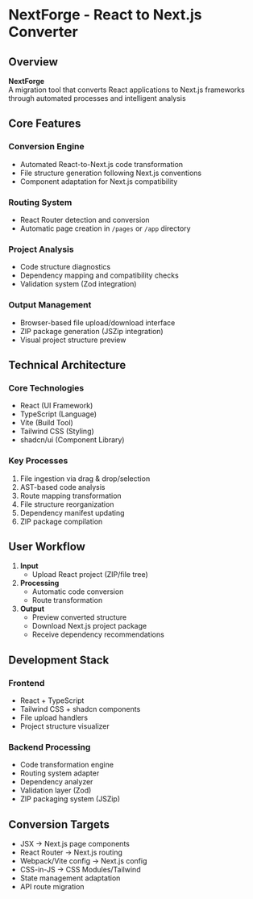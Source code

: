 # NextForge - React to Next.js Converter

## Overview
**NextForge**  
A migration tool that converts React applications to Next.js frameworks through automated processes and intelligent analysis

## Core Features
### Conversion Engine
- Automated React-to-Next.js code transformation
- File structure generation following Next.js conventions
- Component adaptation for Next.js compatibility

### Routing System
- React Router detection and conversion
- Automatic page creation in `/pages` or `/app` directory

### Project Analysis
- Code structure diagnostics
- Dependency mapping and compatibility checks
- Validation system (Zod integration)

### Output Management
- Browser-based file upload/download interface
- ZIP package generation (JSZip integration)
- Visual project structure preview

## Technical Architecture
### Core Technologies
- React (UI Framework)
- TypeScript (Language)
- Vite (Build Tool)
- Tailwind CSS (Styling)
- shadcn/ui (Component Library)

### Key Processes
1. File ingestion via drag & drop/selection
2. AST-based code analysis
3. Route mapping transformation
4. File structure reorganization
5. Dependency manifest updating
6. ZIP package compilation

## User Workflow
1. **Input**  
   - Upload React project (ZIP/file tree)
2. **Processing**  
   - Automatic code conversion
   - Route transformation
3. **Output**  
   - Preview converted structure
   - Download Next.js project package
   - Receive dependency recommendations

## Development Stack
### Frontend
- React + TypeScript
- Tailwind CSS + shadcn components
- File upload handlers
- Project structure visualizer

### Backend Processing
- Code transformation engine
- Routing system adapter
- Dependency analyzer
- Validation layer (Zod)
- ZIP packaging system (JSZip)

## Conversion Targets
- JSX → Next.js page components
- React Router → Next.js routing
- Webpack/Vite config → Next.js config
- CSS-in-JS → CSS Modules/Tailwind
- State management adaptation
- API route migration

